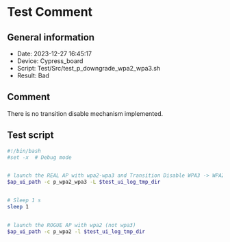 # Test Comment

## General information

- Date:       2023-12-27 16:45:17
- Device:     Cypress_board
- Script:     Test/Src/test_p_downgrade_wpa2_wpa3.sh
- Result:     Bad

## Comment

There is no transition disable mechanism implemented.

## Test script

```bash
#!/bin/bash
#set -x  # Debug mode


# launch the REAL AP with wpa2-wpa3 and Transition Disable WPA3 -> WPA2
$ap_ui_path -c p_wpa2_wpa3 -L $test_ui_log_tmp_dir


# Sleep 1 s
sleep 1


# launch the ROGUE AP with wpa2 (not wpa3)
$ap_ui_path -c p_wpa2 -l $test_ui_log_tmp_dir

```
